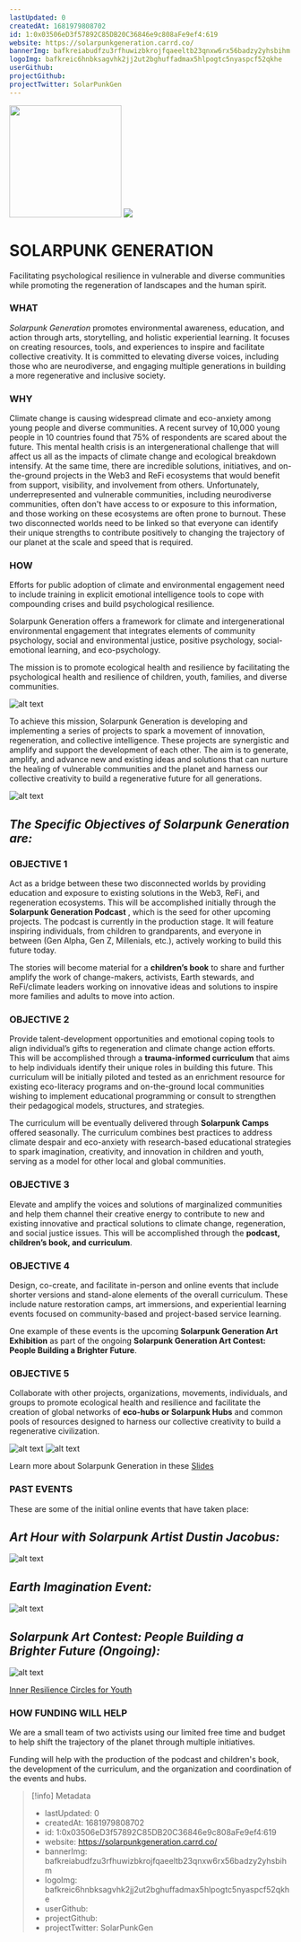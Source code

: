 ```yaml
---
lastUpdated: 0
createdAt: 1681979808702
id: 1:0x03506eD3f57892C85DB20C36846e9c808aFe9ef4:619
website: https://solarpunkgeneration.carrd.co/
bannerImg: bafkreiabudfzu3rfhuwizbkrojfqaeeltb23qnxw6rx56badzy2yhsbihm
logoImg: bafkreic6hnbksagvhk2jj2ut2bghuffadmax5hlpogtc5nyaspcf52qkhe
userGithub:
projectGithub:
projectTwitter: SolarPunkGen
---
```


<img style="width: 200px" src="https://ipfs-grants-stack.gitcoin.co/ipfs/bafkreic6hnbksagvhk2jj2ut2bghuffadmax5hlpogtc5nyaspcf52qkhe">

<img src="https://ipfs-grants-stack.gitcoin.co/ipfs/bafkreiabudfzu3rfhuwizbkrojfqaeeltb23qnxw6rx56badzy2yhsbihm">

# SOLARPUNK GENERATION #
Facilitating psychological resilience in vulnerable and diverse communities while promoting the regeneration of landscapes and the human spirit.
### WHAT ###
*Solarpunk Generation* promotes environmental awareness, education, and action through arts, storytelling, and holistic experiential learning. It focuses on creating resources, tools, and experiences to inspire and facilitate collective creativity. It is committed to elevating diverse voices, including those who are neurodiverse, and engaging multiple generations in building a more regenerative and inclusive society.
### WHY ###
Climate change is causing widespread climate and eco-anxiety among young people and diverse communities. A recent survey of 10,000 young people in 10 countries found that 75% of respondents are scared about the future. This mental health crisis is an intergenerational challenge that will affect us all as the impacts of climate change and ecological breakdown intensify.
At the same time, there are incredible solutions, initiatives, and on-the-ground projects in the Web3 and ReFi ecosystems that would benefit from support, visibility, and involvement from others. 
Unfortunately, underrepresented and vulnerable communities, including neurodiverse communities, often don't have access to or exposure to this information, and those working on these ecosystems are often prone to burnout. 
These two disconnected worlds need to be linked so that everyone can identify their unique strengths to contribute positively to changing the trajectory of our planet at the scale and speed that is required.
### HOW ###
Efforts for public adoption of climate and environmental engagement need to include training in explicit emotional intelligence tools to cope with compounding crises and build psychological resilience.

Solarpunk Generation offers a framework for climate and intergenerational environmental engagement that integrates elements of community psychology, social and environmental justice, positive psychology, social-emotional learning, and eco-psychology.

The mission is to promote ecological health and resilience by facilitating the psychological health and resilience of children, youth, families, and diverse communities.

![alt text](https://i.imgur.com/Pdkts5H.png)

To achieve this mission, Solarpunk Generation is developing and implementing a series of projects to spark a movement of innovation, regeneration, and collective intelligence. These projects are synergistic and amplify and support the development of each other. The aim is to generate, amplify, and advance new and existing ideas and solutions that can nurture the healing of vulnerable communities and the planet and harness our collective creativity to build a regenerative future for all generations.

![alt text](https://i.imgur.com/k471z4w.png)

## *The Specific Objectives of Solarpunk Generation are:* ##

### OBJECTIVE 1 ###
Act as a bridge between these two disconnected worlds by providing education and exposure to existing solutions in the Web3, ReFi, and regeneration ecosystems. This will be accomplished initially through the **Solarpunk Generation Podcast** , which is the seed for other upcoming projects. The podcast is currently in the production stage. It will feature inspiring individuals, from children to grandparents, and everyone in between (Gen Alpha, Gen Z, Millenials, etc.), actively working to build this future today.

The stories will become material for a **children’s book** to share and further amplify the work of change-makers, activists, Earth stewards, and ReFi/climate leaders working on innovative ideas and solutions to inspire more families and adults to move into action.

### OBJECTIVE 2 ###
Provide talent-development opportunities and emotional coping tools to align individual’s gifts to regeneration and climate change action efforts. This will be accomplished through a **trauma-informed curriculum** that aims to help individuals identify their unique roles in building this future. This curriculum will be initially piloted and tested as an enrichment resource for existing eco-literacy programs and on-the-ground local communities wishing to implement educational programming or consult to strengthen their pedagogical models, structures, and strategies. 

The curriculum will be eventually delivered through **Solarpunk Camps** offered seasonally. The curriculum combines best practices to address climate despair and eco-anxiety with research-based educational strategies to spark imagination, creativity, and innovation in children and youth, serving as a model for other local and global communities.

### OBJECTIVE 3 ###
Elevate and amplify the voices and solutions of marginalized communities and help them channel their creative energy to contribute to new and existing innovative and practical solutions to climate change, regeneration, and social justice issues. This will be accomplished through the **podcast, children’s book, and curriculum**.

### OBJECTIVE 4 ###
Design, co-create, and facilitate in-person and online events that include shorter versions and stand-alone elements of the overall curriculum. These include nature restoration camps, art immersions, and experiential learning events focused on community-based and project-based service learning. 

One example of these events is the upcoming **Solarpunk Generation Art Exhibition** as part of the ongoing **Solarpunk Generation Art Contest: People Building a Brighter Future**.

### OBJECTIVE 5 ###
Collaborate with other projects, organizations, movements, individuals, and groups to promote ecological health and resilience and facilitate the creation of global networks of **eco-hubs or Solarpunk Hubs** and common pools of resources designed to harness our collective creativity to build a regenerative civilization.

![alt text](https://i.imgur.com/Rrrgs03.png)
![alt text](https://i.imgur.com/PtUQPH2.png)

Learn more about Solarpunk Generation in these [Slides](https://www.slideshare.net/DaySanchez8/solarpunk-generation-slides-pptx)

### PAST EVENTS ###

These are some of the initial online events that have taken place:

## *Art Hour with Solarpunk Artist Dustin Jacobus:* ##
![alt text](https://i.imgur.com/cXUPFV1.jpg)

## *Earth Imagination Event:* ##
![alt text](https://i.imgur.com/Osc8rKy.jpg)

## *Solarpunk Art Contest: People Building a Brighter Future (Ongoing):* ##
![alt text](https://i.imgur.com/pV5nAQU.png)

[Inner Resilience Circles for Youth](https://www.2eminds.com/ecological-resilience-circles/)

### HOW FUNDING WILL HELP ###
We are a small team of two activists using our limited free time and budget to help shift the trajectory of the planet through multiple initiatives. 

Funding will help with the production of the podcast and children's book, the development of the curriculum, and the organization and coordination of the events and hubs. 



> [!info] Metadata
> * lastUpdated: 0
> * createdAt: 1681979808702
> * id: 1:0x03506eD3f57892C85DB20C36846e9c808aFe9ef4:619
> * website: https://solarpunkgeneration.carrd.co/
> * bannerImg: bafkreiabudfzu3rfhuwizbkrojfqaeeltb23qnxw6rx56badzy2yhsbihm
> * logoImg: bafkreic6hnbksagvhk2jj2ut2bghuffadmax5hlpogtc5nyaspcf52qkhe
> * userGithub: 
> * projectGithub: 
> * projectTwitter: SolarPunkGen